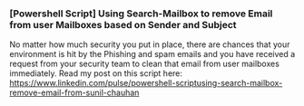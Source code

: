 ### [Powershell Script] Using Search-Mailbox to remove Email from user Mailboxes based on Sender and Subject

No matter how much security you put in place, there are chances that your environment is hit by the Phishing and spam emails and you have received a request from your security team to clean that email from user mailboxes immediately.
Read my post on this script here:
https://www.linkedin.com/pulse/powershell-scriptusing-search-mailbox-remove-email-from-sunil-chauhan
